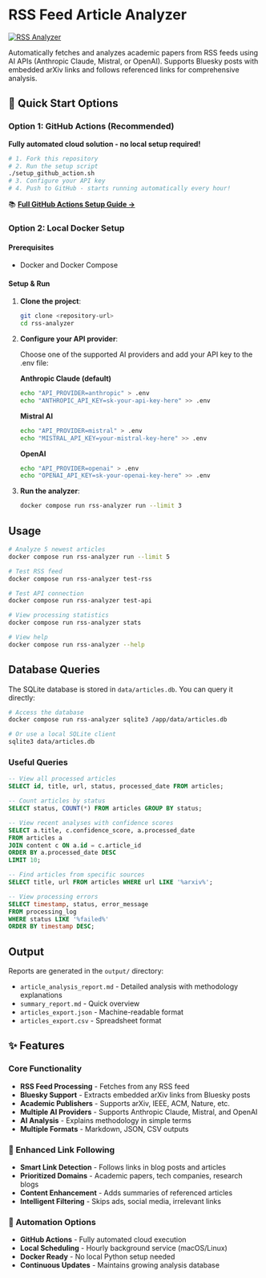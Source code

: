 # RSS Feed Article Analyzer

[![RSS Analyzer](https://github.com/your-username/rss-analyzer/actions/workflows/rss-analyzer.yml/badge.svg)](https://github.com/your-username/rss-analyzer/actions/workflows/rss-analyzer.yml)

Automatically fetches and analyzes academic papers from RSS feeds using AI APIs (Anthropic Claude, Mistral, or OpenAI). Supports Bluesky posts with embedded arXiv links and follows referenced links for comprehensive analysis.

## 🚀 Quick Start Options

### Option 1: GitHub Actions (Recommended)
**Fully automated cloud solution - no local setup required!**

```bash
# 1. Fork this repository
# 2. Run the setup script
./setup_github_action.sh
# 3. Configure your API key
# 4. Push to GitHub - starts running automatically every hour!
```

📚 **[Full GitHub Actions Setup Guide →](GITHUB_ACTION_SETUP.md)**

### Option 2: Local Docker Setup

#### Prerequisites
- Docker and Docker Compose

#### Setup & Run

1. **Clone the project**:
   ```bash
   git clone <repository-url>
   cd rss-analyzer
   ```

2. **Configure your API provider**:

   Choose one of the supported AI providers and add your API key to the .env file:

   **Anthropic Claude (default)**
   ```bash
   echo "API_PROVIDER=anthropic" > .env
   echo "ANTHROPIC_API_KEY=sk-your-api-key-here" >> .env
   ```

   **Mistral AI**
   ```bash
   echo "API_PROVIDER=mistral" > .env
   echo "MISTRAL_API_KEY=your-mistral-key-here" >> .env
   ```

   **OpenAI**
   ```bash
   echo "API_PROVIDER=openai" > .env
   echo "OPENAI_API_KEY=sk-your-openai-key-here" >> .env
   ```

3. **Run the analyzer**:
   ```bash
   docker compose run rss-analyzer run --limit 3
   ```

## Usage

```bash
# Analyze 5 newest articles
docker compose run rss-analyzer run --limit 5

# Test RSS feed
docker compose run rss-analyzer test-rss

# Test API connection
docker compose run rss-analyzer test-api

# View processing statistics
docker compose run rss-analyzer stats

# View help
docker compose run rss-analyzer --help
```

## Database Queries

The SQLite database is stored in `data/articles.db`. You can query it directly:

```bash
# Access the database
docker compose run rss-analyzer sqlite3 /app/data/articles.db

# Or use a local SQLite client
sqlite3 data/articles.db
```

### Useful Queries

```sql
-- View all processed articles
SELECT id, title, url, status, processed_date FROM articles;

-- Count articles by status
SELECT status, COUNT(*) FROM articles GROUP BY status;

-- View recent analyses with confidence scores
SELECT a.title, c.confidence_score, a.processed_date 
FROM articles a 
JOIN content c ON a.id = c.article_id 
ORDER BY a.processed_date DESC 
LIMIT 10;

-- Find articles from specific sources
SELECT title, url FROM articles WHERE url LIKE '%arxiv%';

-- View processing errors
SELECT timestamp, status, error_message 
FROM processing_log 
WHERE status LIKE '%failed%' 
ORDER BY timestamp DESC;
```

## Output

Reports are generated in the `output/` directory:
- `article_analysis_report.md` - Detailed analysis with methodology explanations
- `summary_report.md` - Quick overview
- `articles_export.json` - Machine-readable format
- `articles_export.csv` - Spreadsheet format

## ✨ Features

### Core Functionality
- **RSS Feed Processing** - Fetches from any RSS feed
- **Bluesky Support** - Extracts embedded arXiv links from Bluesky posts
- **Academic Publishers** - Supports arXiv, IEEE, ACM, Nature, etc.
- **Multiple AI Providers** - Supports Anthropic Claude, Mistral, and OpenAI
- **AI Analysis** - Explains methodology in simple terms
- **Multiple Formats** - Markdown, JSON, CSV outputs

### 🔗 Enhanced Link Following
- **Smart Link Detection** - Follows links in blog posts and articles
- **Prioritized Domains** - Academic papers, tech companies, research blogs
- **Content Enhancement** - Adds summaries of referenced articles
- **Intelligent Filtering** - Skips ads, social media, irrelevant links

### 🤖 Automation Options
- **GitHub Actions** - Fully automated cloud execution
- **Local Scheduling** - Hourly background service (macOS/Linux)
- **Docker Ready** - No local Python setup needed
- **Continuous Updates** - Maintains growing analysis database